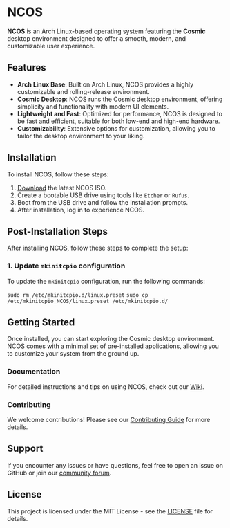 # NCOS

**NCOS** is an Arch Linux-based operating system featuring the **Cosmic** desktop environment designed to offer a smooth, modern, and customizable user experience.

## Features

- **Arch Linux Base**: Built on Arch Linux, NCOS provides a highly customizable and rolling-release environment.
- **Cosmic Desktop**: NCOS runs the Cosmic desktop environment, offering simplicity and functionality with modern UI elements.
- **Lightweight and Fast**: Optimized for performance, NCOS is designed to be fast and efficient, suitable for both low-end and high-end hardware.
- **Customizability**: Extensive options for customization, allowing you to tailor the desktop environment to your liking.

## Installation

To install NCOS, follow these steps:

1. [Download](https://drive.google.com/file/d/15zdylJoh_wB5rTc-RolVxQ_WGAEx1WrW/view?usp=drive_link) the latest NCOS ISO.
2. Create a bootable USB drive using tools like `Etcher` or `Rufus`.
3. Boot from the USB drive and follow the installation prompts.
4. After installation, log in to experience NCOS.

## Post-Installation Steps

After installing NCOS, follow these steps to complete the setup:

### 1. Update `mkinitcpio` configuration

To update the `mkinitcpio` configuration, run the following commands:

`sudo rm /etc/mkinitcpio.d/linux.preset`
`sudo cp /etc/mkinitcpio_NCOS/linux.preset /etc/mkinitcpio.d/`

## Getting Started

Once installed, you can start exploring the Cosmic desktop environment. NCOS comes with a minimal set of pre-installed applications, allowing you to customize your system from the ground up.

### Documentation

For detailed instructions and tips on using NCOS, check out our [Wiki](#).

### Contributing

We welcome contributions! Please see our [Contributing Guide](#) for more details.

## Support

If you encounter any issues or have questions, feel free to open an issue on GitHub or join our [community forum](#).

## License

This project is licensed under the MIT License - see the [LICENSE](LICENSE) file for details.
